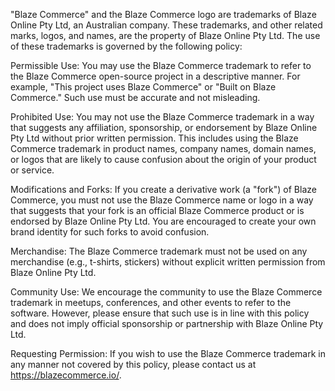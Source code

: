 "Blaze Commerce" and the Blaze Commerce logo are trademarks of Blaze Online Pty Ltd, an Australian company. These trademarks, and other related marks, logos, and names, are the property of Blaze Online Pty Ltd. The use of these trademarks is governed by the following policy:

Permissible Use: You may use the Blaze Commerce trademark to refer to the Blaze Commerce open-source project in a descriptive manner. For example, "This project uses Blaze Commerce" or "Built on Blaze Commerce." Such use must be accurate and not misleading.

Prohibited Use: You may not use the Blaze Commerce trademark in a way that suggests any affiliation, sponsorship, or endorsement by Blaze Online Pty Ltd without prior written permission. This includes using the Blaze Commerce trademark in product names, company names, domain names, or logos that are likely to cause confusion about the origin of your product or service.

Modifications and Forks: If you create a derivative work (a "fork") of Blaze Commerce, you must not use the Blaze Commerce name or logo in a way that suggests that your fork is an official Blaze Commerce product or is endorsed by Blaze Online Pty Ltd. You are encouraged to create your own brand identity for such forks to avoid confusion.

Merchandise: The Blaze Commerce trademark must not be used on any merchandise (e.g., t-shirts, stickers) without explicit written permission from Blaze Online Pty Ltd.

Community Use: We encourage the community to use the Blaze Commerce trademark in meetups, conferences, and other events to refer to the software. However, please ensure that such use is in line with this policy and does not imply official sponsorship or partnership with Blaze Online Pty Ltd.

Requesting Permission: If you wish to use the Blaze Commerce trademark in any manner not covered by this policy, please contact us at https://blazecommerce.io/.
